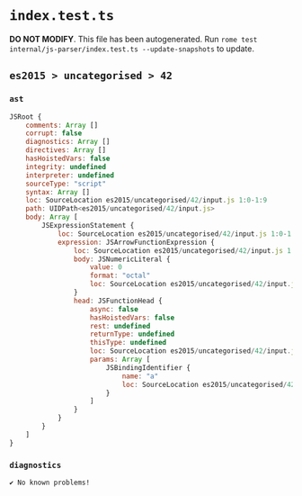 # `index.test.ts`

**DO NOT MODIFY**. This file has been autogenerated. Run `rome test internal/js-parser/index.test.ts --update-snapshots` to update.

## `es2015 > uncategorised > 42`

### `ast`

```javascript
JSRoot {
	comments: Array []
	corrupt: false
	diagnostics: Array []
	directives: Array []
	hasHoistedVars: false
	integrity: undefined
	interpreter: undefined
	sourceType: "script"
	syntax: Array []
	loc: SourceLocation es2015/uncategorised/42/input.js 1:0-1:9
	path: UIDPath<es2015/uncategorised/42/input.js>
	body: Array [
		JSExpressionStatement {
			loc: SourceLocation es2015/uncategorised/42/input.js 1:0-1:9
			expression: JSArrowFunctionExpression {
				loc: SourceLocation es2015/uncategorised/42/input.js 1:0-1:9
				body: JSNumericLiteral {
					value: 0
					format: "octal"
					loc: SourceLocation es2015/uncategorised/42/input.js 1:7-1:9
				}
				head: JSFunctionHead {
					async: false
					hasHoistedVars: false
					rest: undefined
					returnType: undefined
					thisType: undefined
					loc: SourceLocation es2015/uncategorised/42/input.js 1:0-1:6
					params: Array [
						JSBindingIdentifier {
							name: "a"
							loc: SourceLocation es2015/uncategorised/42/input.js 1:1-1:2 (a)
						}
					]
				}
			}
		}
	]
}
```

### `diagnostics`

```
✔ No known problems!

```
